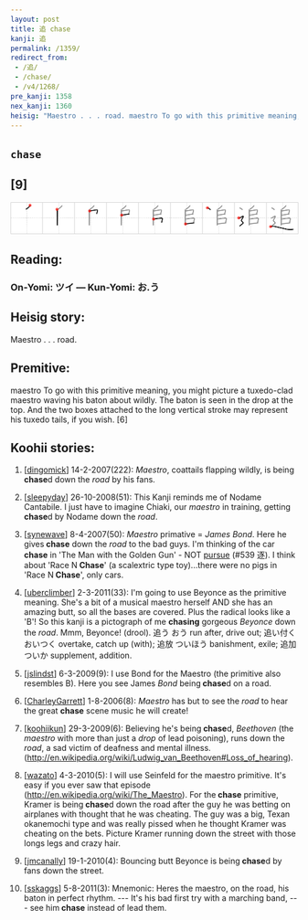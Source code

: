 ```yaml
---
layout: post
title: 追 chase
kanji: 追
permalink: /1359/
redirect_from:
 - /追/
 - /chase/
 - /v4/1268/
pre_kanji: 1358
nex_kanji: 1360
heisig: "Maestro . . . road. maestro To go with this primitive meaning, you might picture a tuxedo-clad maestro waving his baton about wildly. The baton is seen in the drop at the top. And the two boxes attached to the long vertical stroke may represent his tuxedo tails, if you wish. [6]"
---
```


## `chase`

## [9]

<div class="stroke"><img src="../images/E8BFBD.png" /></div>

## Reading:

### On-Yomi: ツイ &mdash; Kun-Yomi: お.う

## Heisig story:

Maestro . . . road.

## Premitive:

maestro To go with this primitive meaning, you might picture a tuxedo-clad maestro waving his baton about wildly. The baton is seen in the drop at the top. And the two boxes attached to the long vertical stroke may represent his tuxedo tails, if you wish. [6]

## Koohii stories:

1) [<a href="http://kanji.koohii.com/profile/dingomick">dingomick</a>] 14-2-2007(222): <em>Maestro</em>, coattails flapping wildly, is being <strong>chase</strong>d down the <em>road</em> by his fans.

2) [<a href="http://kanji.koohii.com/profile/sleepyday">sleepyday</a>] 26-10-2008(51): This Kanji reminds me of Nodame Cantabile. I just have to imagine Chiaki, our <em>maestro</em> in training, getting<strong> chase</strong>d by Nodame down the <em>road</em>.

3) [<a href="http://kanji.koohii.com/profile/synewave">synewave</a>] 8-4-2007(50): <em>Maestro</em> primative = <em>James Bond</em>. Here he gives<strong> chase</strong> down the <em>road</em> to the bad guys. I&#039;m thinking of the car<strong> chase</strong> in &#039;The Man with the Golden Gun&#039; - NOT <a href="../539">pursue</a> (#539 逐). I think about &#039;Race N<strong> Chase</strong>&#039; (a scalextric type toy)...there were no pigs in &#039;Race N<strong> Chase</strong>&#039;, only cars.

4) [<a href="http://kanji.koohii.com/profile/uberclimber">uberclimber</a>] 2-3-2011(33): I&#039;m going to use Beyonce as the primitive meaning. She&#039;s a bit of a musical maestro herself AND she has an amazing butt, so all the bases are covered. Plus the radical looks like a &#039;B&#039;! So this kanji is a pictograph of me <strong>chasing</strong> gorgeous <em>Beyonce</em> down the <em>road</em>. Mmm, Beyonce! (drool). 追う おう run after, drive out; 追い付く おいつく overtake, catch up (with); 追放 ついほう banishment, exile; 追加 ついか supplement, addition.

5) [<a href="http://kanji.koohii.com/profile/jslindst">jslindst</a>] 6-3-2009(9): I use Bond for the Maestro (the primitive also resembles B). Here you see James <em>Bond</em> being<strong> chase</strong>d on a road.

6) [<a href="http://kanji.koohii.com/profile/CharleyGarrett">CharleyGarrett</a>] 1-8-2006(8): <em>Maestro</em> has but to see the <em>road</em> to hear the great <strong>chase</strong> scene music he will create!

7) [<a href="http://kanji.koohii.com/profile/koohiikun">koohiikun</a>] 29-3-2009(6): Believing he&#039;s being<strong> chase</strong>d, <em>Beethoven</em> (the <em>maestro</em> with more than just a <em>drop</em> of lead poisoning), runs down the <em>road</em>, a sad victim of deafness and mental illness. (<a href="http://en.wikipedia.org/wiki/Ludwig_van_Beethoven#Loss_of_hearing">http://en.wikipedia.org/wiki/Ludwig_van_Beethoven#Loss_of_hearing</a>).

8) [<a href="http://kanji.koohii.com/profile/wazato">wazato</a>] 4-3-2010(5): I will use Seinfeld for the maestro primitive. It&#039;s easy if you ever saw that episode (<a href="http://en.wikipedia.org/wiki/The_Maestro">http://en.wikipedia.org/wiki/The_Maestro</a>). For the<strong> chase</strong> primitive, Kramer is being<strong> chase</strong>d down the road after the guy he was betting on airplanes with thought that he was cheating. The guy was a big, Texan okanemochi type and was really pissed when he thought Kramer was cheating on the bets. Picture Kramer running down the street with those longs legs and crazy hair.

9) [<a href="http://kanji.koohii.com/profile/jmcanally">jmcanally</a>] 19-1-2010(4): Bouncing butt Beyonce is being<strong> chase</strong>d by fans down the street.

10) [<a href="http://kanji.koohii.com/profile/sskaggs">sskaggs</a>] 5-8-2011(3): Mnemonic: Heres the maestro, on the road, his baton in perfect rhythm. --- It&#039;s his bad first try with a marching band, --- see him<strong> chase</strong> instead of lead them.

